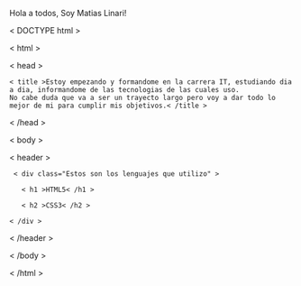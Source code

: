 Hola a todos, Soy Matias Linari!

< DOCTYPE html >

< html >

< head > 

    < title >Estoy empezando y formandome en la carrera IT, estudiando dia a dia, informandome de las tecnologias de las cuales uso. 
    No cabe duda que va a ser un trayecto largo pero voy a dar todo lo mejor de mi para cumplir mis objetivos.< /title >
    
< /head >

< body >
   
   < header >
     
     < div class="Estos son los lenguajes que utilizo" >
       
       < h1 >HTML5< /h1 >
       
       < h2 >CSS3< /h2 >
    
    < /div >
   
   < /header >
  
  < /body >
  
  < /html >
